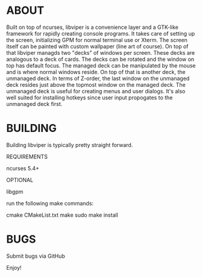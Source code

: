 ABOUT
=====

Built on top of ncurses, libviper is a convenience layer and a GTK-like
framework for rapidly creating console programs.  It takes care of setting up
the screen, initializing GPM for normal terminal use or Xterm.  The screen
itself can be painted with custom wallpaper (line art of course).  On top of
that libviper managds two "decks" of windows per screen.  These decks are
analogous to a deck of cards.  The decks can be rotated and the window on top
has default focus.  The managed deck can be manipulated by the mouse and is
where normal windows reside.  On top of that is another deck, the unmanaged
deck.  In terms of Z-order, the last window on the unmanaged deck resides
just above the topmost window on the managed deck.  The unmanaged deck is
useful for creating menus and user dialogs.  It's also well suited for
installing hotkeys since user input propogates to the unmanaged deck first. 


BUILDING
========

Building libviper is typically pretty straight forward.

REQUIREMENTS

ncurses 5.4+

OPTIONAL

libgpm


run the following make commands:                                  

cmake CMakeList.txt
make
sudo make install

BUGS
====

Submit bugs via GitHub


Enjoy!
